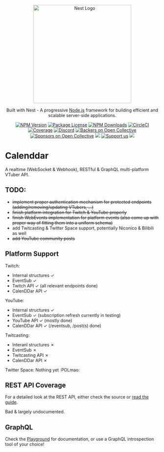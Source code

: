 <p align="center">
  <a href="http://nestjs.com/" target="blank"><img src="https://nestjs.com/img/logo_text.svg" width="320" alt="Nest Logo" /></a>
</p>

[circleci-image]: https://img.shields.io/circleci/build/github/nestjs/nest/master?token=abc123def456
[circleci-url]: https://circleci.com/gh/nestjs/nest

  <p align="center">Built with Nest - A progressive <a href="http://nodejs.org" target="_blank">Node.js</a> framework for building efficient and scalable server-side applications.</p>
    <p align="center">
<a href="https://www.npmjs.com/~nestjscore" target="_blank"><img src="https://img.shields.io/npm/v/@nestjs/core.svg" alt="NPM Version" /></a>
<a href="https://www.npmjs.com/~nestjscore" target="_blank"><img src="https://img.shields.io/npm/l/@nestjs/core.svg" alt="Package License" /></a>
<a href="https://www.npmjs.com/~nestjscore" target="_blank"><img src="https://img.shields.io/npm/dm/@nestjs/common.svg" alt="NPM Downloads" /></a>
<a href="https://circleci.com/gh/nestjs/nest" target="_blank"><img src="https://img.shields.io/circleci/build/github/nestjs/nest/master" alt="CircleCI" /></a>
<a href="https://coveralls.io/github/nestjs/nest?branch=master" target="_blank"><img src="https://coveralls.io/repos/github/nestjs/nest/badge.svg?branch=master#9" alt="Coverage" /></a>
<a href="https://discord.gg/G7Qnnhy" target="_blank"><img src="https://img.shields.io/badge/discord-online-brightgreen.svg" alt="Discord"/></a>
<a href="https://opencollective.com/nest#backer" target="_blank"><img src="https://opencollective.com/nest/backers/badge.svg" alt="Backers on Open Collective" /></a>
<a href="https://opencollective.com/nest#sponsor" target="_blank"><img src="https://opencollective.com/nest/sponsors/badge.svg" alt="Sponsors on Open Collective" /></a>
  <a href="https://paypal.me/kamilmysliwiec" target="_blank"><img src="https://img.shields.io/badge/Donate-PayPal-ff3f59.svg"/></a>
    <a href="https://opencollective.com/nest#sponsor"  target="_blank"><img src="https://img.shields.io/badge/Support%20us-Open%20Collective-41B883.svg" alt="Support us"></a>
  <a href="https://twitter.com/nestframework" target="_blank"><img src="https://img.shields.io/twitter/follow/nestframework.svg?style=social&label=Follow"></a>
</p>
  <!--[![Backers on Open Collective](https://opencollective.com/nest/backers/badge.svg)](https://opencollective.com/nest#backer)
  [![Sponsors on Open Collective](https://opencollective.com/nest/sponsors/badge.svg)](https://opencollective.com/nest#sponsor)-->

# Calenddar
A realtime (WebSocket & Webhook), RESTful & GraphQL multi-platform VTuber API. 

## TODO:
  - ~~implement proper authentication mechanism for protected endpoints (adding/removing/updating VTubers, ...)~~
  - ~~finish platform integration for Twitch & YouTube properly~~
  - ~~finish WebEvents implementation for platform events (also come up with proper way of fitting them into a uniform schema)~~
  - add Twitcasting & Twitter Space support, potentially Niconico & Bilibili as well
  - ~~add YouTube community posts~~
  
## Platform Support
Twitch: 
  - Internal structures ✓
  - EventSub ✓
  - Twitch API ✓ (all relevant endpoints done)
  - CalenDDar API ✓

YouTube:
  - Internal structures ✓
  - EventSub ✓ (subscription refresh currently in testing)
  - YouTube API ✓ (mostly done)
  - CalenDDar API ✓ (/eventsub, /post(s) done)

Twitcasting:
  - Interanl structures ✗
  - EventSub ✗
  - Twitcasting API ✗
  - CalenDDar API ✗

Twitter Space:
  Nothing yet :POLmao:

## REST API Coverage
For a detailed look at the REST API, either check the source or [read the guide](./guides/REST.md).

Bad & largely undocumented.

## GraphQL
Check the [Playground](https://api.calenddar.de/graphql) for documentation, or use a GraphQL introspection tool of your choice!

